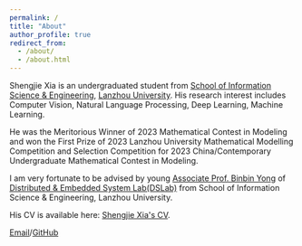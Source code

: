 ```yaml
---
permalink: /
title: "About"
author_profile: true
redirect_from: 
  - /about/
  - /about.html
---
```


Shengjie Xia is an undergraduated student from [School of Information Science & Engineering](https://xxxyen.lzu.edu.cn/), [Lanzhou University](https://en.lzu.edu.cn/). His research interest includes Computer Vision, Natural Language Processing, Deep Learning, Machine Learning.

He was the Meritorious Winner of 2023 Mathematical Contest in Modeling and won the First Prize of 2023 Lanzhou University Mathematical Modelling Competition and Selection Competition for 2023 China/Contemporary Undergraduate Mathematical Contest in Modeling.

I am very fortunate to be advised by young [Associate Prof. Binbin Yong](https://xxxy.lzu.edu.cn/shiziduiwu/jiaoshiduiwu/fujiaoshou/2020/0920/132701.html) of [Distributed & Embedded System Lab(DSLab)](https://dslab.lzu.edu.cn/) from School of Information Science & Engineering, Lanzhou University.

His CV is available here: [Shengjie Xia's CV](http://xiashj2021.github.io/cv/).

[Email](mailto:xiashj21@lzu.edu.cn)/[GitHub](https://github.com/xiashj2021)
